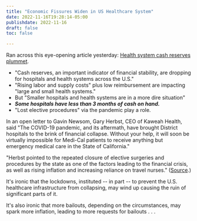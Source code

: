 ```yaml
---
title: "Economic Fissures Widen in US Healthcare System"
date: 2022-11-16T19:28:14-05:00
publishdate: 2022-11-16
draft: false
toc: false

---
```


Ran across this eye-opening article yesterday: <a href="https://www.beckershospitalreview.com/finance/health-system-cash-reserves-plummet.html" target="blank">Health system cash reserves plummet</a>.

* "Cash reserves, an important indicator of financial stability, are dropping for hospitals and health systems across the U.S."
* "Rising labor and supply costs" plus low reimbursement are impacting "large and small health systems." 
* But "Smaller hospitals and health systems are in a more dire situation"
* <em><strong>Some hospitals have less than 3 months of cash on hand.</strong></em>
* "Lost elective procedures" via the pandemic play a role.

In an open letter to Gavin Newsom, Gary Herbst, CEO of Kaweah Health, said "The COVID-19 pandemic, and its aftermath, have brought District hospitals to the brink of financial collapse. Without your help, it will soon be virtually impossible for Medi-Cal patients to receive anything but emergency medical care in the State of California." 

"Herbst pointed to the repeated closure of elective surgeries and procedures by the state as one of the factors leading to the financial crisis, as well as rising inflation and increasing reliance on travel nurses." (<a href="https://sjvsun.com/news/visalia/layoffs-imminent-at-visalias-kaweah-health-heres-what-we-know/" target="blank">Source</a>.)

It's ironic that the lockdowns, instituted -- in part -- to prevent the U.S. healthcare infrastructure from collapsing, may wind up causing the ruin of significant parts of it.

It's also ironic that more bailouts, depending on the circumstances, may spark more inflation, leading to more requests for bailouts . . . 
